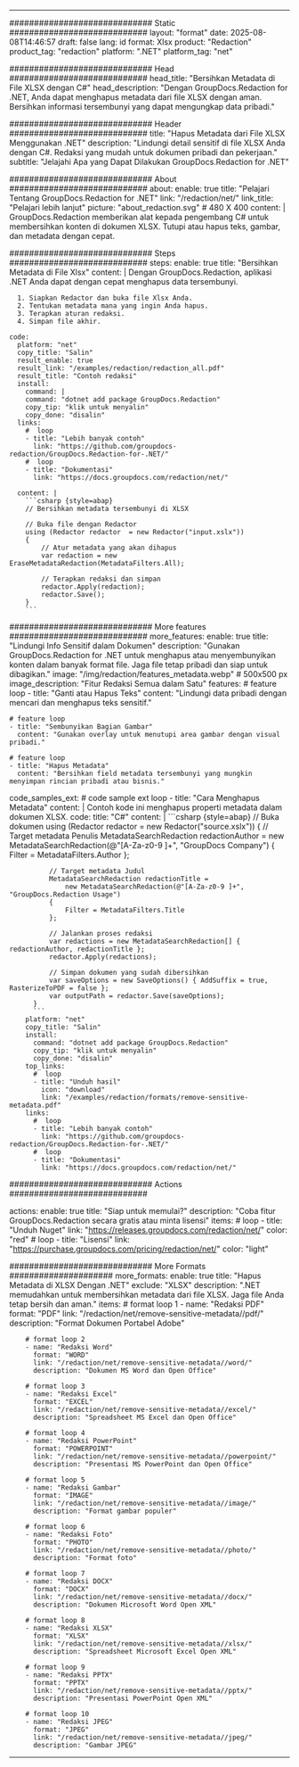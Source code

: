 
---
############################# Static ############################
layout: "format"
date:  2025-08-08T14:46:57
draft: false
lang: id
format: Xlsx
product: "Redaction"
product_tag: "redaction"
platform: ".NET"
platform_tag: "net"

############################# Head ############################
head_title: "Bersihkan Metadata di File XLSX dengan C#"
head_description: "Dengan GroupDocs.Redaction for .NET, Anda dapat menghapus metadata dari file XLSX dengan aman. Bersihkan informasi tersembunyi yang dapat mengungkap data pribadi."

############################# Header ############################
title: "Hapus Metadata dari File XLSX Menggunakan .NET" 
description: "Lindungi detail sensitif di file XLSX Anda dengan C#. Redaksi yang mudah untuk dokumen pribadi dan pekerjaan."
subtitle: "Jelajahi Apa yang Dapat Dilakukan GroupDocs.Redaction for .NET" 

############################# About ############################
about:
    enable: true
    title: "Pelajari Tentang GroupDocs.Redaction for .NET"
    link: "/redaction/net/"
    link_title: "Pelajari lebih lanjut"
    picture: "about_redaction.svg" # 480 X 400
    content: |
       GroupDocs.Redaction memberikan alat kepada pengembang C# untuk membersihkan konten di dokumen XLSX. Tutupi atau hapus teks, gambar, dan metadata dengan cepat.

############################# Steps ############################
steps:
    enable: true
    title: "Bersihkan Metadata di File Xlsx"
    content: |
      Dengan GroupDocs.Redaction, aplikasi .NET Anda dapat dengan cepat menghapus data tersembunyi.
      
      1. Siapkan Redactor dan buka file Xlsx Anda.
      2. Tentukan metadata mana yang ingin Anda hapus.
      3. Terapkan aturan redaksi.
      4. Simpan file akhir.
   
    code:
      platform: "net"
      copy_title: "Salin"
      result_enable: true
      result_link: "/examples/redaction/redaction_all.pdf"
      result_title: "Contoh redaksi"
      install:
        command: |
        command: "dotnet add package GroupDocs.Redaction"
        copy_tip: "klik untuk menyalin"
        copy_done: "disalin"
      links:
        #  loop
        - title: "Lebih banyak contoh"
          link: "https://github.com/groupdocs-redaction/GroupDocs.Redaction-for-.NET/"
        #  loop
        - title: "Dokumentasi"
          link: "https://docs.groupdocs.com/redaction/net/"
          
      content: |
        ```csharp {style=abap}
        // Bersihkan metadata tersembunyi di XLSX

        // Buka file dengan Redactor
        using (Redactor redactor  = new Redactor("input.xslx"))
        {
            // Atur metadata yang akan dihapus
            var redaction = new EraseMetadataRedaction(MetadataFilters.All);
            
            // Terapkan redaksi dan simpan
            redactor.Apply(redaction);
            redactor.Save();
        }
        ```            


############################# More features ############################
more_features:
  enable: true
  title: "Lindungi Info Sensitif dalam Dokumen"
  description: "Gunakan GroupDocs.Redaction for .NET untuk menghapus atau menyembunyikan konten dalam banyak format file. Jaga file tetap pribadi dan siap untuk dibagikan."
  image: "/img/redaction/features_metadata.webp" # 500x500 px
  image_description: "Fitur Redaksi Semua dalam Satu"
  features:
    # feature loop
    - title: "Ganti atau Hapus Teks"
      content: "Lindungi data pribadi dengan mencari dan menghapus teks sensitif."

    # feature loop
    - title: "Sembunyikan Bagian Gambar"
      content: "Gunakan overlay untuk menutupi area gambar dengan visual pribadi."

    # feature loop
    - title: "Hapus Metadata"
      content: "Bersihkan field metadata tersembunyi yang mungkin menyimpan rincian pribadi atau bisnis."
      
  code_samples_ext:
    # code sample ext loop
    - title: "Cara Menghapus Metadata"
      content: |
        Contoh kode ini menghapus properti metadata dalam dokumen XLSX.
      code:
        title: "C#"
        content: |
          ```csharp {style=abap}
          //  Buka dokumen
          using (Redactor redactor  = new Redactor("source.xslx"))
          {
              // Target metadata Penulis
              MetadataSearchRedaction redactionAuthor = 
                  new MetadataSearchRedaction(@"[A-Za-z0-9 ]+", "GroupDocs Company")
              {
                  Filter = MetadataFilters.Author
              };

              // Target metadata Judul
              MetadataSearchRedaction redactionTitle = 
                  new MetadataSearchRedaction(@"[A-Za-z0-9 ]+", "GroupDocs.Redaction Usage")
              {
                  Filter = MetadataFilters.Title
              };

              // Jalankan proses redaksi
              var redactions = new MetadataSearchRedaction[] { redactionAuthor, redactionTitle };
              redactor.Apply(redactions);

              // Simpan dokumen yang sudah dibersihkan
              var saveOptions = new SaveOptions() { AddSuffix = true, RasterizeToPDF = false };
              var outputPath = redactor.Save(saveOptions);
          }
          ```
        platform: "net"
        copy_title: "Salin"
        install:
          command: "dotnet add package GroupDocs.Redaction"
          copy_tip: "klik untuk menyalin"
          copy_done: "disalin"
        top_links:
          #  loop
          - title: "Unduh hasil"
            icon: "download"
            link: "/examples/redaction/formats/remove-sensitive-metadata.pdf"
        links:
          #  loop
          - title: "Lebih banyak contoh"
            link: "https://github.com/groupdocs-redaction/GroupDocs.Redaction-for-.NET/"
          #  loop
          - title: "Dokumentasi"
            link: "https://docs.groupdocs.com/redaction/net/"


############################# Actions ############################

actions:
  enable: true
  title: "Siap untuk memulai?"
  description: "Coba fitur GroupDocs.Redaction secara gratis atau minta lisensi"
  items:
    #  loop
    - title: "Unduh Nuget"
      link: "https://releases.groupdocs.com/redaction/net/"
      color: "red"
        #  loop
    - title: "Lisensi"
      link: "https://purchase.groupdocs.com/pricing/redaction/net/"
      color: "light"


############################# More Formats #####################
more_formats:
    enable: true
    title: "Hapus Metadata di XLSX Dengan .NET"
    exclude: "XLSX"
    description: ".NET memudahkan untuk membersihkan metadata dari file XLSX. Jaga file Anda tetap bersih dan aman."
    items: 
        # format loop 1
        - name: "Redaksi PDF"
          format: "PDF"
          link: "/redaction/net/remove-sensitive-metadata//pdf/"
          description: "Format Dokumen Portabel Adobe"

        # format loop 2
        - name: "Redaksi Word"
          format: "WORD"
          link: "/redaction/net/remove-sensitive-metadata//word/"
          description: "Dokumen MS Word dan Open Office"
          
        # format loop 3
        - name: "Redaksi Excel"
          format: "EXCEL"
          link: "/redaction/net/remove-sensitive-metadata//excel/"
          description: "Spreadsheet MS Excel dan Open Office"

        # format loop 4
        - name: "Redaksi PowerPoint"
          format: "POWERPOINT"
          link: "/redaction/net/remove-sensitive-metadata//powerpoint/"
          description: "Presentasi MS PowerPoint dan Open Office"

        # format loop 5
        - name: "Redaksi Gambar"
          format: "IMAGE"
          link: "/redaction/net/remove-sensitive-metadata//image/"
          description: "Format gambar populer"

        # format loop 6
        - name: "Redaksi Foto"
          format: "PHOTO"
          link: "/redaction/net/remove-sensitive-metadata//photo/"
          description: "Format foto"

        # format loop 7
        - name: "Redaksi DOCX"
          format: "DOCX"
          link: "/redaction/net/remove-sensitive-metadata//docx/"
          description: "Dokumen Microsoft Word Open XML"
          
        # format loop 8
        - name: "Redaksi XLSX"
          format: "XLSX"
          link: "/redaction/net/remove-sensitive-metadata//xlsx/"
          description: "Spreadsheet Microsoft Excel Open XML"
          
        # format loop 9
        - name: "Redaksi PPTX"
          format: "PPTX"
          link: "/redaction/net/remove-sensitive-metadata//pptx/"
          description: "Presentasi PowerPoint Open XML"

        # format loop 10
        - name: "Redaksi JPEG"
          format: "JPEG"
          link: "/redaction/net/remove-sensitive-metadata//jpeg/"
          description: "Gambar JPEG"


---